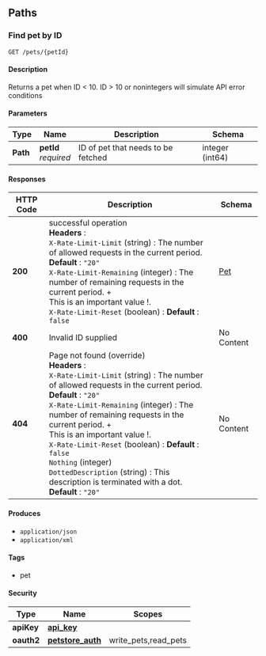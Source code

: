 
<a name="paths"></a>
## Paths

<a name="getpetbyid"></a>
### Find pet by ID
```
GET /pets/{petId}
```


#### Description
Returns a pet when ID < 10.  ID > 10 or nonintegers will simulate API error conditions


#### Parameters

|Type|Name|Description|Schema|
|---|---|---|---|
|**Path**|**petId**  <br>*required*|ID of pet that needs to be fetched|integer (int64)|


#### Responses

|HTTP Code|Description|Schema|
|---|---|---|
|**200**|successful operation  <br>**Headers** :   <br>`X-Rate-Limit-Limit` (string) : The number of allowed requests in the current period. **Default** : `"20"`  <br>`X-Rate-Limit-Remaining` (integer) : The number of remaining requests in the current period. +<br>This is an important value !.  <br>`X-Rate-Limit-Reset` (boolean) :  **Default** : `false`|[Pet](#pet)|
|**400**|Invalid ID supplied|No Content|
|**404**|Page not found (override)  <br>**Headers** :   <br>`X-Rate-Limit-Limit` (string) : The number of allowed requests in the current period. **Default** : `"20"`  <br>`X-Rate-Limit-Remaining` (integer) : The number of remaining requests in the current period. +<br>This is an important value !.  <br>`X-Rate-Limit-Reset` (boolean) :  **Default** : `false`  <br>`Nothing` (integer)  <br>`DottedDescription` (string) : This description is terminated with a dot. **Default** : `"20"`|No Content|


#### Produces

* `application/json`
* `application/xml`


#### Tags

* pet


#### Security

|Type|Name|Scopes|
|---|---|---|
|**apiKey**|**[api_key](#api_key)**||
|**oauth2**|**[petstore_auth](#petstore_auth)**|write_pets,read_pets|



